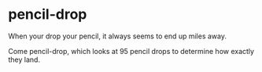 # pencil-drop
When your drop your pencil, it always seems to end up miles away.

Come pencil-drop, which looks at 95 pencil drops to determine how exactly they land.
